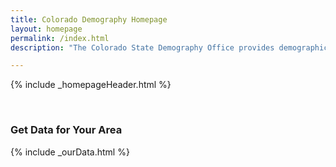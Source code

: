 ```yaml
---
title: Colorado Demography Homepage
layout: homepage
permalink: /index.html
description: "The Colorado State Demography Office provides demographic and economic information for Regions, Counties, and Communities in Colorado."

--- 
```


{% include _homepageHeader.html %}

<br>
<h3 class="center"> Get Data for Your Area</h3>

{% include _ourData.html %}
<br>
<br>

<!--<h3 class="center"> Popular Items</h3>-->

<!--- [What are Metropolitan & Micropolitan Statistical Areas? (census.gov)](http://www.census.gov/population/metro/)-->
<!--- [Urban & Rural Definitions (census.gov)](http://www.census.gov/geo/reference/ua/urban-rural-2010.html)-->
<!--- [Net Migration by Age Charts](https://dola.colorado.gov/demog_webapps/netMigrationByAgeComparison.jsf) *ToDo-->
